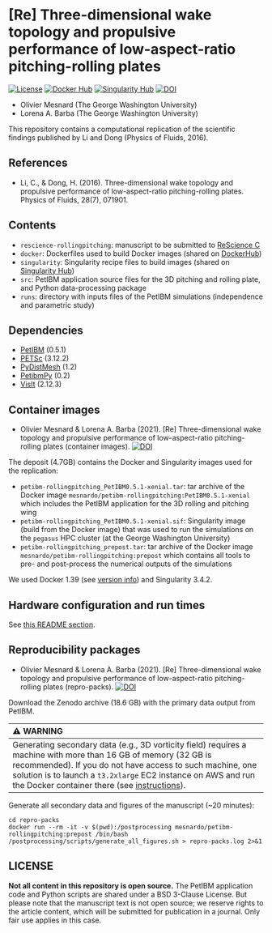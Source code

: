 # [Re] Three-dimensional wake topology and propulsive performance of low-aspect-ratio pitching-rolling plates

[![License](https://img.shields.io/badge/License-BSD%203--Clause-blue.svg)](https://github.com/mesnardo/petibm-rollingpitching/raw/master/LICENSE)
[![Docker Hub](https://img.shields.io/badge/hosted-docker--hub-informational.svg)](https://cloud.docker.com/u/mesnardo/repository/docker/mesnardo/petibm-rollingpitching)
[![Singularity Hub](https://www.singularity-hub.org/static/img/hosted-singularity--hub-%23e32929.svg)](https://singularity-hub.org/collections/2855)
[![DOI](https://zenodo.org/badge/DOI/10.5281/zenodo.4733323.svg)](https://doi.org/10.5281/zenodo.4733323)

* Olivier Mesnard (The George Washington University)
* Lorena A. Barba (The George Washington University)

This repository contains a computational replication of the scientific findings published by Li and Dong (Physics of Fluids, 2016).

## References

* Li, C., & Dong, H. (2016). Three-dimensional wake topology and propulsive performance of low-aspect-ratio pitching-rolling plates. Physics of Fluids, 28(7), 071901.

## Contents

* `rescience-rollingpitching`: manuscript to be submitted to [ReScience C](https://rescience.github.io/)
* `docker`: Dockerfiles used to build Docker images (shared on [DockerHub](https://hub.docker.com/repository/docker/mesnardo/petibm-rollingpitching))
* `singularity`: Singularity recipe files to build images (shared on [Singularity Hub](https://singularity-hub.org/collections/2855))
* `src`: PetIBM application source files for the 3D pitching and rolling plate, and Python data-processing package
* `runs`: directory with inputs files of the PetIBM simulations (independence and parametric study)

## Dependencies

* [PetIBM](https://github.com/barbagroup/PetIBM) (0.5.1)
* [PETSc](https://www.mcs.anl.gov/petsc/download/index.html) (3.12.2)
* [PyDistMesh](https://github.com/bfroehle/pydistmesh) (1.2)
* [PetibmPy](https://github.com/mesnardo/petibmpy) (0.2)
* [VisIt](https://wci.llnl.gov/simulation/computer-codes/visit) (2.12.3)

## Container images

* Olivier Mesnard & Lorena A. Barba (2021). [Re] Three-dimensional wake topology and propulsive performance of low-aspect-ratio pitching-rolling plates (container images). [![DOI](https://zenodo.org/badge/DOI/10.5281/zenodo.5090342.svg)](https://doi.org/10.5281/zenodo.5090342)

The deposit (4.7GB) contains the Docker and Singularity images used for the replication:

* `petibm-rollingpitching_PetIBM0.5.1-xenial.tar`: tar archive of the Docker image `mesnardo/petibm-rollingpitching:PetIBM0.5.1-xenial` which includes the PetIBM application for the 3D rolling and pitching wing
* `petibm-rollingpitching_PetIBM0.5.1-xenial.sif`: Singularity image (build from the Docker image) that was used to run the simulations on the `pegasus` HPC cluster (at the George Washington University)
* `petibm-rollingpitching_prepost.tar`: tar archive of the Docker image `mesnardo/petibm-rollingpitching:prepost` which contains all tools to pre- and post-process the numerical outputs of the simulations

We used Docker 1.39 (see [version info](docker/Docker.version)) and Singularity 3.4.2.

## Hardware configuration and run times

See [this README section](runs/README.md/#hardware-configuration-and-run-times).

## Reproducibility packages

* Olivier Mesnard & Lorena A. Barba (2021). [Re] Three-dimensional wake topology and propulsive performance of low-aspect-ratio pitching-rolling plates (repro-packs). [![DOI](https://zenodo.org/badge/DOI/10.5281/zenodo.4732946.svg)](https://doi.org/10.5281/zenodo.4732946)

Download the Zenodo archive (18.6 GB) with the primary data output from PetIBM.

| :warning: WARNING |
|:-|
| Generating secondary data (e.g., 3D vorticity field) requires a machine with more than 16 GB of memory (32 GB is recommended). If you do not have access to such machine, one solution is to launch a `t3.2xlarge` EC2 instance on AWS and run the Docker container there (see [instructions](misc/repro-packs-on-aws.md)). |

Generate all secondary data and figures of the manuscript (~20 minutes):

```shell
cd repro-packs
docker run --rm -it -v $(pwd):/postprocessing mesnardo/petibm-rollingpitching:prepost /bin/bash /postprocessing/scripts/generate_all_figures.sh > repro-packs.log 2>&1
```

## LICENSE

**Not all content in this repository is open source.**
The PetIBM application code and Python scripts are shared under a BSD 3-Clause License.
But please note that the manuscript text is not open source; we reserve rights to the article content, which will be submitted for publication in a journal.
Only fair use applies in this case.
